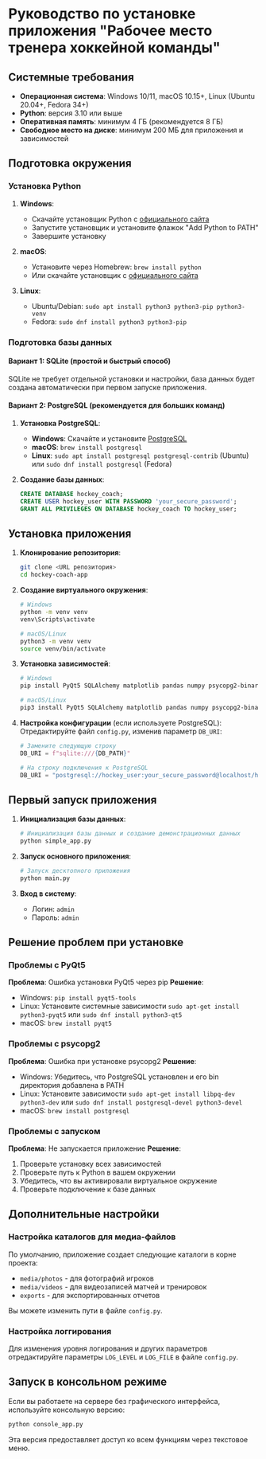 # Руководство по установке приложения "Рабочее место тренера хоккейной команды"

## Системные требования

- **Операционная система**: Windows 10/11, macOS 10.15+, Linux (Ubuntu 20.04+, Fedora 34+)
- **Python**: версия 3.10 или выше
- **Оперативная память**: минимум 4 ГБ (рекомендуется 8 ГБ)
- **Свободное место на диске**: минимум 200 МБ для приложения и зависимостей

## Подготовка окружения

### Установка Python

1. **Windows**:
   - Скачайте установщик Python с [официального сайта](https://www.python.org/downloads/)
   - Запустите установщик и установите флажок "Add Python to PATH"
   - Завершите установку

2. **macOS**:
   - Установите через Homebrew: `brew install python`
   - Или скачайте установщик с [официального сайта](https://www.python.org/downloads/)

3. **Linux**:
   - Ubuntu/Debian: `sudo apt install python3 python3-pip python3-venv`
   - Fedora: `sudo dnf install python3 python3-pip`

### Подготовка базы данных

#### Вариант 1: SQLite (простой и быстрый способ)
SQLite не требует отдельной установки и настройки, база данных будет создана автоматически при первом запуске приложения.

#### Вариант 2: PostgreSQL (рекомендуется для больших команд)

1. **Установка PostgreSQL**:
   - **Windows**: Скачайте и установите [PostgreSQL](https://www.postgresql.org/download/windows/)
   - **macOS**: `brew install postgresql`
   - **Linux**: `sudo apt install postgresql postgresql-contrib` (Ubuntu) или `sudo dnf install postgresql` (Fedora)

2. **Создание базы данных**:
   ```sql
   CREATE DATABASE hockey_coach;
   CREATE USER hockey_user WITH PASSWORD 'your_secure_password';
   GRANT ALL PRIVILEGES ON DATABASE hockey_coach TO hockey_user;
   ```

## Установка приложения

1. **Клонирование репозитория**:
   ```bash
   git clone <URL репозитория>
   cd hockey-coach-app
   ```

2. **Создание виртуального окружения**:
   ```bash
   # Windows
   python -m venv venv
   venv\Scripts\activate

   # macOS/Linux
   python3 -m venv venv
   source venv/bin/activate
   ```

3. **Установка зависимостей**:
   ```bash
   # Windows
   pip install PyQt5 SQLAlchemy matplotlib pandas numpy psycopg2-binary werkzeug

   # macOS/Linux
   pip3 install PyQt5 SQLAlchemy matplotlib pandas numpy psycopg2-binary werkzeug
   ```

4. **Настройка конфигурации** (если используете PostgreSQL):
   Отредактируйте файл `config.py`, изменив параметр `DB_URI`:
   ```python
   # Замените следующую строку
   DB_URI = f"sqlite:///{DB_PATH}"

   # На строку подключения к PostgreSQL
   DB_URI = "postgresql://hockey_user:your_secure_password@localhost/hockey_coach"
   ```

## Первый запуск приложения

1. **Инициализация базы данных**:
   ```bash
   # Инициализация базы данных и создание демонстрационных данных
   python simple_app.py
   ```

2. **Запуск основного приложения**:
   ```bash
   # Запуск десктопного приложения
   python main.py
   ```

3. **Вход в систему**:
   - Логин: `admin`
   - Пароль: `admin`

## Решение проблем при установке

### Проблемы с PyQt5

**Проблема**: Ошибка установки PyQt5 через pip
**Решение**: 
- Windows: `pip install pyqt5-tools`
- Linux: Установите системные зависимости `sudo apt-get install python3-pyqt5` или `sudo dnf install python3-qt5`
- macOS: `brew install pyqt5`

### Проблемы с psycopg2

**Проблема**: Ошибка при установке psycopg2
**Решение**:
- Windows: Убедитесь, что PostgreSQL установлен и его bin директория добавлена в PATH
- Linux: Установите зависимости `sudo apt-get install libpq-dev python3-dev` или `sudo dnf install postgresql-devel python3-devel`
- macOS: `brew install postgresql`

### Проблемы с запуском

**Проблема**: Не запускается приложение
**Решение**:
1. Проверьте установку всех зависимостей
2. Проверьте путь к Python в вашем окружении
3. Убедитесь, что вы активировали виртуальное окружение
4. Проверьте подключение к базе данных

## Дополнительные настройки

### Настройка каталогов для медиа-файлов

По умолчанию, приложение создает следующие каталоги в корне проекта:
- `media/photos` - для фотографий игроков
- `media/videos` - для видеозаписей матчей и тренировок
- `exports` - для экспортированных отчетов

Вы можете изменить пути в файле `config.py`.

### Настройка логгирования

Для изменения уровня логирования и других параметров отредактируйте параметры 
`LOG_LEVEL` и `LOG_FILE` в файле `config.py`.

## Запуск в консольном режиме

Если вы работаете на сервере без графического интерфейса, используйте консольную версию:

```bash
python console_app.py
```

Эта версия предоставляет доступ ко всем функциям через текстовое меню.